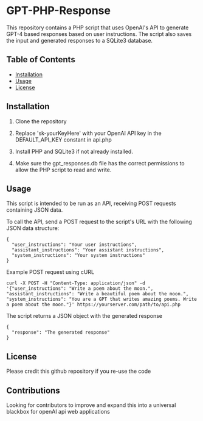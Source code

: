 # GPT-PHP-Response

This repository contains a PHP script that uses OpenAI's API to generate GPT-4 based responses based on user instructions. The script also saves the input and generated responses to a SQLite3 database.

## Table of Contents

- [Installation](#installation)
- [Usage](#usage)
- [License](#license)

## Installation

1. Clone the repository

2. Replace 'sk-yourKeyHere' with your OpenAI API key in the DEFAULT_API_KEY constant in api.php

3. Install PHP and SQLite3 if not already installed.

4. Make sure the gpt_responses.db file has the correct permissions to allow the PHP script to read and write.

## Usage

This script is intended to be run as an API, receiving POST requests containing JSON data.

To call the API, send a POST request to the script's URL with the following JSON data structure:

```
{
  "user_instructions": "Your user instructions",
  "assistant_instructions": "Your assistant instructions",
  "system_instructions": "Your system instructions"
}
```

Example POST request using cURL
```
curl -X POST -H "Content-Type: application/json" -d '{"user_instructions": "Write a poem about the moon.", "assistant_instructions": "Write a beautiful poem about the moon.", "system_instructions": "You are a GPT that writes amazing poems. Write a poem about the moon."}' https://yourserver.com/path/to/api.php
```

The script returns a JSON object with the generated response
```
{
  "response": "The generated response"
}
```

## License

Please credit this github repository if you re-use the code

## Contributions

Looking for contributors to improve and expand this into a universal blackbox for openAI api web applications
